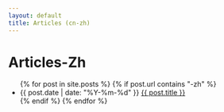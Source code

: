 ```yaml
---
layout: default
title: Articles (cn-zh)
---
```


<div id="articles-zh">
  <h1>Articles-Zh</h1>
  <ul class="posts noList">
    {% for post in site.posts %}
      {% if post.url contains "-zh" %}
        <li>
          <span class="date">{{ post.date | date: "%Y-%m-%d" }}</span>
          <a href="{{ post.url }}">{{ post.title }}</a>
        </li>
      {% endif %}
    {% endfor %}
  </ul>
</div>

